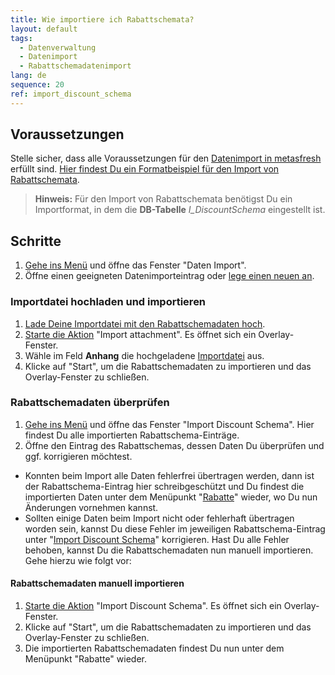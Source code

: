 ```yaml
---
title: Wie importiere ich Rabattschemata?
layout: default
tags:
  - Datenverwaltung
  - Datenimport
  - Rabattschemadatenimport
lang: de
sequence: 20
ref: import_discount_schema
---
```


## Voraussetzungen
Stelle sicher, dass alle Voraussetzungen für den [Datenimport in metasfresh](Datenimport_in_metasfresh) erfüllt sind. [Hier findest Du ein Formatbeispiel für den Import von Rabattschemata](Importformat_Beispiel_Rabattschema).
 >**Hinweis:** Für den Import von Rabattschemata benötigst Du ein Importformat, in dem die **DB-Tabelle** *I_DiscountSchema* eingestellt ist.

## Schritte
1. [Gehe ins Menü](Menu) und öffne das Fenster "Daten Import".
1. Öffne einen geeigneten Datenimporteintrag oder [lege einen neuen an](Datenimporteintrag_anlegen).

### Importdatei hochladen und importieren
1. [Lade Deine Importdatei mit den Rabattschemadaten hoch](Dateihandling).
1. [Starte die Aktion](AktionStarten) "Import attachment". Es öffnet sich ein Overlay-Fenster.
1. Wähle im Feld **Anhang** die hochgeladene [Importdatei](Importdatei_nuetzliche_Hinweise) aus.
1. Klicke auf "Start", um die Rabattschemadaten zu importieren und das Overlay-Fenster zu schließen.

### Rabattschemadaten überprüfen
1. [Gehe ins Menü](Menu) und öffne das Fenster "Import Discount Schema". Hier findest Du alle importierten Rabattschema-Einträge.
1. Öffne den Eintrag des Rabattschemas, dessen Daten Du überprüfen und ggf. korrigieren möchtest.
 - Konnten beim Import alle Daten fehlerfrei übertragen werden, dann ist der Rabattschema-Eintrag hier schreibgeschützt und Du findest die importierten Daten unter dem Menüpunkt "[Rabatte](Menu)" wieder, wo Du nun Änderungen vornehmen kannst.
 - Sollten einige Daten beim Import nicht oder fehlerhaft übertragen worden sein, kannst Du diese Fehler im jeweiligen Rabattschema-Eintrag unter "[Import Discount Schema](Menu)" korrigieren. Hast Du alle Fehler behoben, kannst Du die Rabattschemadaten nun manuell importieren. Gehe hierzu wie folgt vor:

#### Rabattschemadaten manuell importieren
1. [Starte die Aktion](AktionStarten) "Import Discount Schema". Es öffnet sich ein Overlay-Fenster.
1. Klicke auf "Start", um die Rabattschemadaten zu importieren und das Overlay-Fenster zu schließen.
1. Die importierten Rabattschemadaten findest Du nun unter dem Menüpunkt "Rabatte" wieder.
